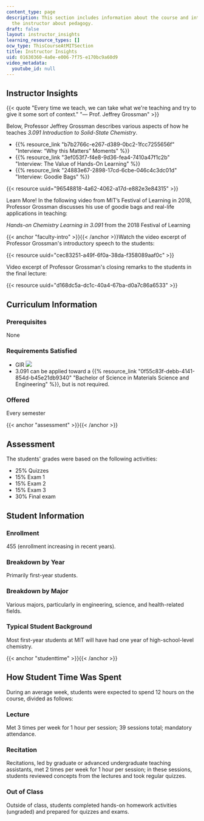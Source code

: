 ```yaml
---
content_type: page
description: This section includes information about the course and interview with
  the instructor about pedagogy.
draft: false
layout: instructor_insights
learning_resource_types: []
ocw_type: ThisCourseAtMITSection
title: Instructor Insights
uid: 01630360-4a0e-e006-7f75-e170bc9a60d9
video_metadata:
  youtube_id: null
---
```

## Instructor Insights

{{< quote "Every time we teach, we can take what we're teaching and try to give it some sort of context." "— Prof. Jeffrey Grossman" >}}

Below, Professor Jeffrey Grossman describes various aspects of how he teaches *3.091 Introduction to Solid-State Chemistry*.

- {{% resource_link "b7b2766c-e267-d389-0bc2-1fcc7255656f" "Interview: “Why this Matters” Moments" %}}
- {{% resource_link "3ef053f7-f4e8-9d36-fea4-7410a47f1c2b" "Interview: The Value of Hands-On Learning" %}}
- {{% resource_link "24883e67-2898-17cd-6cbe-046c4c3dc01d" "Interview: Goodie Bags" %}}

{{< resource uuid="96548818-4a62-4062-a17d-e882e3e84315" >}}

Learn More! In the following video from MIT’s Festival of Learning in 2018, Professor Grossman discusses his use of goodie bags and real-life applications in teaching:

*Hands-on Chemistry Learning in 3.091* from the 2018 Festival of Learning

{{< anchor "faculty-intro" >}}{{< /anchor >}}Watch the video excerpt of Professor Grossman's introductory speech to the students:

{{< resource uuid="cec83251-a49f-6f0a-38da-f358089aaf0c" >}}

Video excerpt of Professor Grossman's closing remarks to the students in the final lecture:

{{< resource uuid="d168dc5a-dc1c-40a4-67ba-d0a7c86a6533" >}}

## Curriculum Information

### Prerequisites

None

### Requirements Satisfied

- GIR ![](/images/educator/icon-question-gir.png)
- 3.091 can be applied toward a {{% resource_link "0f55c83f-debb-4141-854d-b45e21db9340" "Bachelor of Science in Materials Science and Engineering" %}}, but is not required.

### Offered

Every semester

{{< anchor "assessment" >}}{{< /anchor >}}

## Assessment

The students' grades were based on the following activities:

- 25% Quizzes
- 15% Exam 1
- 15% Exam 2
- 15% Exam 3
- 30% Final exam

## Student Information

### Enrollment

455 (enrollment increasing in recent years).

### Breakdown by Year

Primarily first-year students.

### Breakdown by Major

Various majors, particularly in engineering, science, and health-related fields.

### Typical Student Background

Most first-year students at MIT will have had one year of high-school-level chemistry.

{{< anchor "studenttime" >}}{{< /anchor >}}

## How Student Time Was Spent

During an average week, students were expected to spend 12 hours on the course, divided as follows:

### Lecture

Met 3 times per week for 1 hour per session; 39 sessions total; mandatory attendance.

### Recitation

Recitations, led by graduate or advanced undergraduate teaching assistants, met 2 times per week for 1 hour per session; in these sessions, students reviewed concepts from the lectures and took regular quizzes.

### Out of Class

Outside of class, students completed hands-on homework activities (ungraded) and prepared for quizzes and exams.